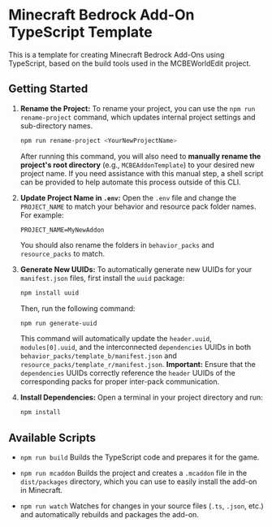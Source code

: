# Minecraft Bedrock Add-On TypeScript Template

This is a template for creating Minecraft Bedrock Add-Ons using TypeScript, based on the build tools used in the MCBEWorldEdit project.

## Getting Started

1.  **Rename the Project:**
    To rename your project, you can use the `npm run rename-project` command, which updates internal project settings and sub-directory names.
    ```bash
    npm run rename-project <YourNewProjectName>
    ```
    After running this command, you will also need to **manually rename the project's root directory** (e.g., `MCBEAddonTemplate`) to your desired new project name. If you need assistance with this manual step, a shell script can be provided to help automate this process outside of this CLI.

2.  **Update Project Name in `.env`:**
    Open the `.env` file and change the `PROJECT_NAME` to match your behavior and resource pack folder names. For example:
    ```
    PROJECT_NAME=MyNewAddon
    ```
    You should also rename the folders in `behavior_packs` and `resource_packs` to match.

3.  **Generate New UUIDs:**
    To automatically generate new UUIDs for your `manifest.json` files, first install the `uuid` package:
    ```bash
    npm install uuid
    ```
    Then, run the following command:
    ```bash
    npm run generate-uuid
    ```
    This command will automatically update the `header.uuid`, `modules[0].uuid`, and the interconnected `dependencies` UUIDs in both `behavior_packs/template_b/manifest.json` and `resource_packs/template_r/manifest.json`.
    **Important:** Ensure that the `dependencies` UUIDs correctly reference the `header` UUIDs of the corresponding packs for proper inter-pack communication.

4.  **Install Dependencies:**
    Open a terminal in your project directory and run:
    ```bash
    npm install
    ```

## Available Scripts

*   `npm run build`
    Builds the TypeScript code and prepares it for the game.

*   `npm run mcaddon`
    Builds the project and creates a `.mcaddon` file in the `dist/packages` directory, which you can use to easily install the add-on in Minecraft.

*   `npm run watch`
    Watches for changes in your source files (`.ts`, `.json`, etc.) and automatically rebuilds and packages the add-on.
